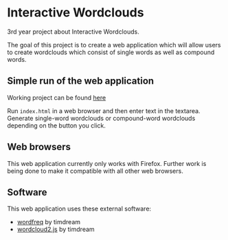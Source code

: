 # Interactive Wordclouds

3rd year project about Interactive Wordclouds.

The goal of this project is to create a web application which will allow users to create wordclouds which consist of single words as well as compound words. 

## Simple run of the web application
Working project can be found [here](http://github.com/audreyleowhl/interactiveWordclouds/index.hmtl)

Run `index.html` in a web browser and then enter text in the textarea. Generate single-word wordclouds or compound-word wordclouds depending on the button you click.

## Web browsers
This web application currently only works with Firefox. Further work is being done to make it compatible with all other web browsers.

## Software
This web application uses these external software:
- [wordfreq](https://github.com/timdream/wordfreq) by timdream
- [wordcloud2.js](https://github.com/timdream/wordcloud2.js) by timdream